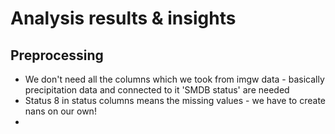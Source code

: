 # Analysis results & insights

## Preprocessing
- We don't need all the columns which we took from imgw data - basically precipitation data and connected to it 'SMDB status' are needed
- Status 8 in status columns means the missing values - we have to create nans on our own!
- 